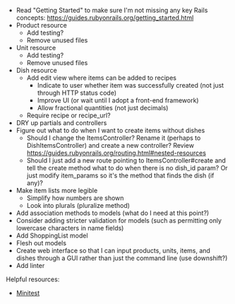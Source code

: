 * Read "Getting Started" to make sure I'm not missing any key Rails concepts: https://guides.rubyonrails.org/getting_started.html
* Product resource
   * Add testing?
   * Remove unused files
* Unit resource
   * Add testing?
   * Remove unused files
* Dish resource
   * Add edit view where items can be added to recipes
      * Indicate to user whether item was successfully created (not just through HTTP status code)
      * Improve UI (or wait until I adopt a front-end framework)
      * Allow fractional quantities (not just decimals)
   * Require recipe or recipe_url?
* DRY up partials and controllers
* Figure out what to do when I want to create items without dishes
   * Should I change the ItemsController? Rename it (perhaps to DishItemsController) and create a new controller? Review https://guides.rubyonrails.org/routing.html#nested-resources
   * Should I just add a new route pointing to ItemsController#create and tell the create method what to do when there is no dish_id param? Or just modify item_params so it's the method that finds the dish (if any)?
* Make item lists more legible
   * Simplify how numbers are shown
   * Look into plurals (pluralize method)
* Add association methods to models (what do I need at this point?)
* Consider adding stricter validation for models (such as permitting only lowercase characters in name fields)
* Add ShoppingList model
* Flesh out models
* Create web interface so that I can input products, units, items, and dishes through a GUI rather than just the command line (use downshift?)
* Add linter

Helpful resources:
* [Minitest](https://semaphoreci.com/community/tutorials/how-to-test-rails-models-with-minitest)
